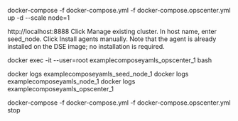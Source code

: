 docker-compose -f docker-compose.yml -f docker-compose.opscenter.yml up -d --scale node=1

http://localhost:8888
Click Manage existing cluster.
In host name, enter seed_node.
Click Install agents manually. Note that the agent is already installed on the DSE image; no installation is required.

docker exec -it --user=root examplecomposeyamls_opscenter_1 bash

docker logs examplecomposeyamls_seed_node_1
docker logs examplecomposeyamls_node_1
docker logs examplecomposeyamls_opscenter_1

docker-compose -f docker-compose.yml -f docker-compose.opscenter.yml stop



